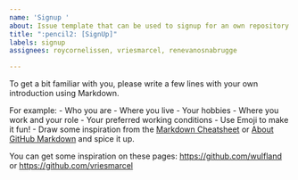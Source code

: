```yaml
---
name: 'Signup '
about: Issue template that can be used to signup for an own repository
title: ":pencil2: [SignUp]"
labels: signup
assignees: roycornelissen, vriesmarcel, renevanosnabrugge

---
```


To get a bit familiar with you, please write a few lines with your own introduction using Markdown. 

For example:
     - Who you are
     - Where you live
     - Your hobbies
     - Where you work and your role
     - Your preferred working conditions
     - Use Emoji to make it fun!
     - Draw some inspiration from the [Markdown Cheatsheet](https://docs.github.com/en/get-started/writing-on-github/getting-started-with-writing-and-formatting-on-github/basic-writing-and-formatting-syntax) or [About GitHub Markdown](https://github.com/wulfland/AccelerateDevOps/issues/232) and spice it up. 

You can get some inspiration on these pages: https://github.com/wulfland or https://github.com/vriesmarcel
